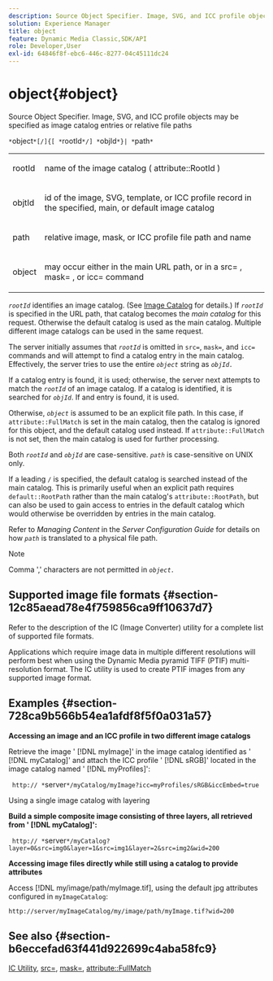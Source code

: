 ```yaml
---
description: Source Object Specifier. Image, SVG, and ICC profile objects may be specified as image catalog entries or relative file paths
solution: Experience Manager
title: object
feature: Dynamic Media Classic,SDK/API
role: Developer,User
exl-id: 64846f8f-ebc6-446c-8277-04c45111dc24
---
```

# object{#object}

Source Object Specifier. Image, SVG, and ICC profile objects may be specified as image catalog entries or relative file paths

 `*`object`*[/]{[ *`rootId`*/] *`objId`*}| *`path`*`

<table id="simpletable_A8B9B4D508B94BE5B7F6112F0A5F8270"> 
 <tr class="strow"> 
  <td class="stentry"> <p> <span class="codeph"> <span class="varname"> rootId </span> </span> </p> </td> 
  <td class="stentry"> <p>name of the image catalog ( <span class="codeph"> attribute::RootId </span>) </p> </td> 
 </tr> 
 <tr class="strow"> 
  <td class="stentry"> <p> <span class="codeph"> <span class="varname"> objtId </span> </span> </p> </td> 
  <td class="stentry"> <p>id of the image, SVG, template, or ICC profile record in the specified, main, or default image catalog </p> </td> 
 </tr> 
 <tr class="strow"> 
  <td class="stentry"> <p> <span class="codeph"> <span class="varname"> path </span> </span> </p> </td> 
  <td class="stentry"> <p>relative image, mask, or ICC profile file path and name </p> </td> 
 </tr> 
 <tr class="strow"> 
  <td class="stentry"> <p> <span class="codeph"> <span class="varname"> object </span> </span> </p> </td> 
  <td class="stentry"> <p>may occur either in the main URL path, or in a <span class="codeph"> src= </span>, <span class="codeph"> mask= </span>, or <span class="codeph"> icc= </span> command </p> </td> 
 </tr> 
</table>

*`rootId`* identifies an image catalog. (See [Image Catalog](../../../../../is-api/image-catalog/image-serving-api-ref/c-image-catalog-reference/c-overview/c-overview.md#concept-9ce2b6a133de45f783e95cabc5810ac3) for details.) If *`rootId`* is specified in the URL path, that catalog becomes the *main catalog* for this request. Otherwise the default catalog is used as the main catalog. Multiple different image catalogs can be used in the same request.

The server initially assumes that *`rootId`* is omitted in `src=`, `mask=`, and `icc=` commands and will attempt to find a catalog entry in the main catalog. Effectively, the server tries to use the entire *`object`* string as *`objId.`*

If a catalog entry is found, it is used; otherwise, the server next attempts to match the *`rootId`* of an image catalog. If a catalog is identified, it is searched for *`objId`*. If and entry is found, it is used.

Otherwise, *`object`* is assumed to be an explicit file path. In this case, if `attribute::FullMatch` is set in the main catalog, then the catalog is ignored for this object, and the default catalog used instead. If `attribute::FullMatch` is not set, then the main catalog is used for further processing.

Both *`rootId`* and *`objId`* are case-sensitive. *`path`* is case-sensitive on UNIX only.

If a leading `/` is specified, the default catalog is searched instead of the main catalog. This is primarily useful when an explicit path requires `default::RootPath` rather than the main catalog's `attribute::RootPath`, but can also be used to gain access to entries in the default catalog which would otherwise be overridden by entries in the main catalog.

Refer to *Managing Content* in the *Server Configuration Guide* for details on how *`path`* is translated to a physical file path.

>[!NOTE]
>
>Comma ',' characters are not permitted in *`object.`*

## Supported image file formats {#section-12c85aead78e4f759856ca9ff10637d7}

Refer to the description of the IC (Image Converter) utility for a complete list of supported file formats.

Applications which require image data in multiple different resolutions will perform best when using the Dynamic Media pyramid TIFF (PTIF) multi-resolution format. The IC utility is used to create PTIF images from any supported image format.

## Examples {#section-728ca9b566b54ea1afdf8f5f0a031a57}

**Accessing an image and an ICC profile in two different image catalogs**

Retrieve the image ' [!DNL myImage]' in the image catalog identified as ' [!DNL myCatalog]' and attach the ICC profile ' [!DNL sRGB]' located in the image catalog named ' [!DNL myProfiles]':

` http:// *`server`*/myCatalog/myImage?icc=myProfiles/sRGB&iccEmbed=true`

Using a single image catalog with layering

**Build a simple composite image consisting of three layers, all retrieved from ' [!DNL myCatalog]':**

` http:// *`server`*/myCatalog?layer=0&src=img0&layer=1&src=img1&layer=2&src=img2&wid=200`

**Accessing image files directly while still using a catalog to provide attributes**

Access [!DNL my/image/path/myImage.tif], using the default jpg attributes configured in `myImageCatalog`:

`http://server/myImageCatalog/my/image/path/myImage.tif?wid=200`

## See also {#section-b6eccefad63f441d922699c4aba58fc9}

[IC Utility](../../../../../is-api/is-utils/utilities/r-ic.md#reference-de9f43c63a8f48f1a755ff1760af8b7b), [src=](../../../../../is-api/http-ref/image-serving-api-ref/c-http-protocol-reference/c-command-reference/r-src.md#reference-f6506637778c4c69bf106a7924a91ab1), [mask=](../../../../../is-api/http-ref/image-serving-api-ref/c-http-protocol-reference/c-command-reference/r-mask.md#reference-922254e027404fb890b850e2723ee06e), [attribute::FullMatch](../../../../../is-api/image-catalog/image-serving-api-ref/c-image-catalog-reference/c-attributes-reference/r-fullmatch.md#reference-c3a72f31672a48b386943d6781cf50d7)
